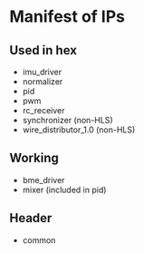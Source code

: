 # Manifest of IPs

## Used in hex
* imu_driver
* normalizer
* pid
* pwm
* rc_receiver
* synchronizer (non-HLS)
* wire_distributor_1.0 (non-HLS)

## Working
* bme_driver
* mixer (included in pid)

## Header
* common
